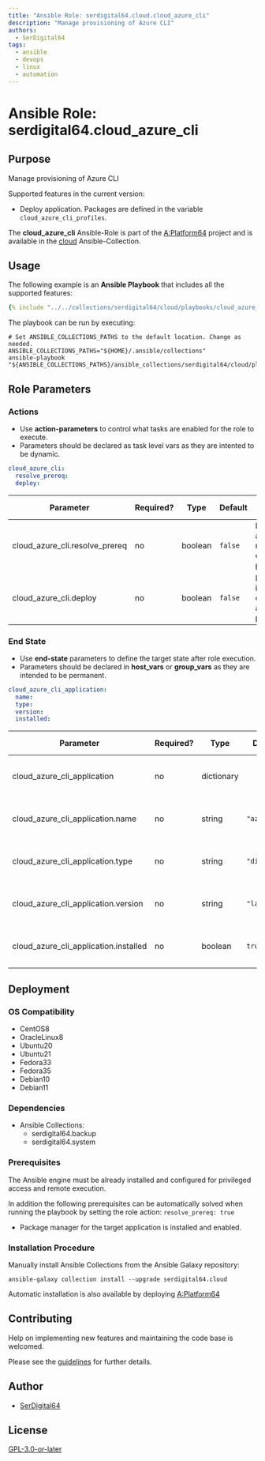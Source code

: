 ```yaml
---
title: "Ansible Role: serdigital64.cloud.cloud_azure_cli"
description: "Manage provisioning of Azure CLI"
authors:
  - SerDigital64
tags:
  - ansible
  - devops
  - linux
  - automation
---
```


# Ansible Role: serdigital64.cloud_azure_cli

## Purpose

Manage provisioning of Azure CLI

Supported features in the current version:

- Deploy application. Packages are defined in the variable `cloud_azure_cli_profiles`.

The **cloud_azure_cli** Ansible-Role is part of the [A:Platform64](https://github.com/serdigital64/aplatform64) project and is available in the [cloud](../collections/cloud.md) Ansible-Collection.

## Usage

The following example is an **Ansible Playbook** that includes all the supported features:

```yaml
{% include "../../collections/serdigital64/cloud/playbooks/cloud_azure_cli.yml" %}
```

The playbook can be run by executing:

```shell
# Set ANSIBLE_COLLECTIONS_PATHS to the default location. Change as needed.
ANSIBLE_COLLECTIONS_PATHS="${HOME}/.ansible/collections"
ansible-playbook "${ANSIBLE_COLLECTIONS_PATHS}/ansible_collections/serdigital64/cloud/playbooks/cloud_azure_cli.yml"
```

## Role Parameters

### Actions

- Use **action-parameters** to control what tasks are enabled for the role to execute.
- Parameters should be declared as task level vars as they are intented to be dynamic.

```yaml
cloud_azure_cli:
  resolve_prereq:
  deploy:
```

| Parameter                  | Required? | Type    | Default | Purpose / Value                             |
| -------------------------- | --------- | ------- | ------- | ------------------------------------------- |
| cloud_azure_cli.resolve_prereq | no        | boolean | `false` | Enable automatic resolution of prequisites  |
| cloud_azure_cli.deploy         | no        | boolean | `false` | Enable installation of application packages |

### End State

- Use **end-state** parameters to define the target state after role execution.
- Parameters should be declared in **host_vars** or **group_vars** as they are intended to be permanent.

```yaml
cloud_azure_cli_application:
  name:
  type:
  version:
  installed:
```

| Parameter                         | Required? | Type       | Default      | Purpose / Value                    |
| --------------------------------- | --------- | ---------- | ------------ | ---------------------------------- |
| cloud_azure_cli_application           | no        | dictionary |              | Set application package end state  |
| cloud_azure_cli_application.name      | no        | string     | `"azurecli"` | Select application package name    |
| cloud_azure_cli_application.type      | no        | string     | `"distro"`   | Select application package type    |
| cloud_azure_cli_application.version   | no        | string     | `"latest"`   | Select application package version |
| cloud_azure_cli_application.installed | no        | boolean    | `true`       | Set application package end state  |

## Deployment

### OS Compatibility

- CentOS8
- OracleLinux8
- Ubuntu20
- Ubuntu21
- Fedora33
- Fedora35
- Debian10
- Debian11

### Dependencies

- Ansible Collections:
  - serdigital64.backup
  - serdigital64.system

### Prerequisites

The Ansible engine must be already installed and configured for privileged access and remote execution.

In addition the following prerequisites can be automatically solved when running the playbook by setting the role action: `resolve_prereq: true`

- Package manager for the target application is installed and enabled.

### Installation Procedure

Manually install Ansible Collections from the Ansible Galaxy repository:

```shell
ansible-galaxy collection install --upgrade serdigital64.cloud
```

Automatic installation is also available by deploying [A:Platform64](https://aplatform64.readthedocs.io/en/latest/#deployment)

## Contributing

Help on implementing new features and maintaining the code base is welcomed.

Please see the [guidelines](../contributing/guidelines.md) for further details.

## Author

- [SerDigital64](https://serdigital64.github.io/)

## License

[GPL-3.0-or-later](https://www.gnu.org/licenses/gpl-3.0.txt)
